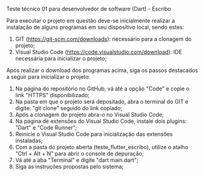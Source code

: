 Teste técnico 01 para desenvolvedor de software (Dart) - Escribo

Para executar o projeto em questão deve-se inicialmente realizar a instalação de alguns programas em seu dispositivo local, sendo estes:

1. GIT (https://git-scm.com/downloads): necessário para a clonagem do projeto;
2. Visual Studio Code (https://code.visualstudio.com/download): IDE necessária para inicializar o projeto;

Após realizar o download dos programas acima, siga os passos destacados a seguir para inicializar o projeto:

1. Na página do repositório no GitHub, vá até a opção "Code" e copie o link "HTTPS" disponibilizado;
2. Na pasta em que o projeto será depositado, abra o terminal do GIT e digite: "git clone" seguido do link copiado;
3. Após a clonagem do projeto abra-o no Visual Studio Code;
4. Na página de extensões do Visual Studio Code, instale dois plugins: "Dart" e "Code Runner";
5. Reinicie o Visual Studio Code para inicialização das extensões instaladas;
6. Com a pasta do projeto aberta (teste_flutter_escribo), utilize o atalho "Ctrl + Alt + N" para abrir o console de depuração;
7. Vá até a aba "Terminal" e digite "dart main.dart";
8. Siga as instruções propostas pelo sistema;